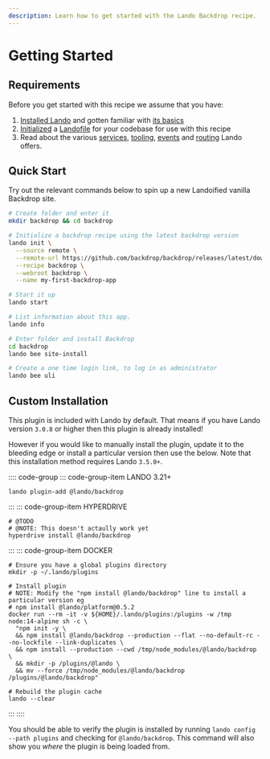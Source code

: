 ```yaml
---
description: Learn how to get started with the Lando Backdrop recipe.
---
```


# Getting Started

## Requirements

Before you get started with this recipe we assume that you have:

1. [Installed Lando](https://docs.lando.dev/getting-started/installation.html) and gotten familiar with [its basics](https://docs.lando.dev/cli/)
2. [Initialized](https://docs.lando.dev/getting-started/init.html) a [Landofile](https://docs.lando.dev/core/v3) for your codebase for use with this recipe
3. Read about the various [services](https://docs.lando.dev/core/v3/lando-service.html), [tooling](https://docs.lando.dev/core/v3/tooling.html), [events](https://docs.lando.dev/core/v3/events.html) and [routing](https://docs.lando.dev/core/v3/proxy.html) Lando offers.

## Quick Start

Try out the relevant commands below to spin up a new Landoified vanilla Backdrop site.

```bash
# Create folder and enter it
mkdir backdrop && cd backdrop

# Initialize a backdrop recipe using the latest backdrop version
lando init \
  --source remote \
  --remote-url https://github.com/backdrop/backdrop/releases/latest/download/backdrop.zip \
  --recipe backdrop \
  --webroot backdrop \
  --name my-first-backdrop-app

# Start it up
lando start

# List information about this app.
lando info

# Enter folder and install Backdrop
cd backdrop
lando bee site-install

# Create a one time login link, to log in as administrator
lando bee uli
```

## Custom Installation

This plugin is included with Lando by default. That means if you have Lando version `3.0.8` or higher then this plugin is already installed!

However if you would like to manually install the plugin, update it to the bleeding edge or install a particular version then use the below. Note that this installation method requires Lando `3.5.0+`.

:::: code-group
::: code-group-item LANDO 3.21+
```bash:no-line-numbers
lando plugin-add @lando/backdrop
```
:::
::: code-group-item HYPERDRIVE
```bash:no-line-numbers
# @TODO
# @NOTE: This doesn't actaully work yet
hyperdrive install @lando/backdrop
```
:::
::: code-group-item DOCKER
```bash:no-line-numbers
# Ensure you have a global plugins directory
mkdir -p ~/.lando/plugins

# Install plugin
# NOTE: Modify the "npm install @lando/backdrop" line to install a particular version eg
# npm install @lando/platform@0.5.2
docker run --rm -it -v ${HOME}/.lando/plugins:/plugins -w /tmp node:14-alpine sh -c \
  "npm init -y \
  && npm install @lando/backdrop --production --flat --no-default-rc --no-lockfile --link-duplicates \
  && npm install --production --cwd /tmp/node_modules/@lando/backdrop \
  && mkdir -p /plugins/@lando \
  && mv --force /tmp/node_modules/@lando/backdrop /plugins/@lando/backdrop"

# Rebuild the plugin cache
lando --clear
```
:::
::::

You should be able to verify the plugin is installed by running `lando config --path plugins` and checking for `@lando/backdrop`. This command will also show you _where_ the plugin is being loaded from.
